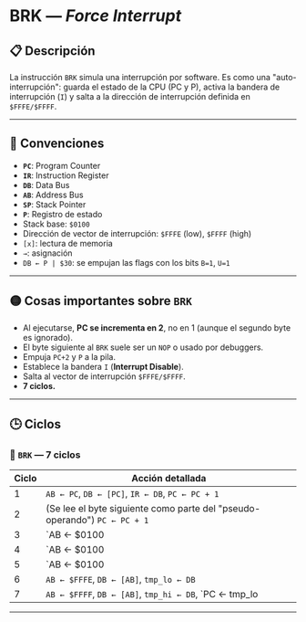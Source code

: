 # BRK — *Force Interrupt*

## 📋 Descripción

La instrucción `BRK` simula una interrupción por software. Es como una "auto-interrupción": guarda el estado de la CPU (PC y P), activa la bandera de interrupción (`I`) y salta a la dirección de interrupción definida en `$FFFE/$FFFF`.

---

## 🧠 Convenciones

- **`PC`**: Program Counter  
- **`IR`**: Instruction Register  
- **`DB`**: Data Bus  
- **`AB`**: Address Bus  
- **`SP`**: Stack Pointer  
- **`P`**: Registro de estado  
- Stack base: `$0100`  
- Dirección de vector de interrupción: `$FFFE` (low), `$FFFF` (high)  
- `[x]`: lectura de memoria  
- `→`: asignación  
- `DB ← P | $30`: se empujan las flags con los bits `B=1`, `U=1`

---

## 🟡 Cosas importantes sobre `BRK`

- Al ejecutarse, **PC se incrementa en 2**, no en 1 (aunque el segundo byte es ignorado).
- El byte siguiente al `BRK` suele ser un `NOP` o usado por debuggers.
- Empuja `PC+2` y `P` a la pila.
- Establece la bandera `I` (**Interrupt Disable**).
- Salta al vector de interrupción `$FFFE/$FFFF`.
- **7 ciclos.**

---

## 🕒 Ciclos

### 🔹 `BRK` — **7 ciclos**

| Ciclo | Acción detallada |
|-------|------------------|
| 1     | `AB ← PC`, `DB ← [PC]`, `IR ← DB`, `PC ← PC + 1` |
| 2     | (Se lee el byte siguiente como parte del "pseudo-operando") `PC ← PC + 1` |
| 3     | `AB ← $0100 | SP`, `DB ← (PC >> 8)`, `[AB] ← DB`, `SP ← SP - 1` |
| 4     | `AB ← $0100 | SP`, `DB ← (PC & $FF)`, `[AB] ← DB`, `SP ← SP - 1` |
| 5     | `AB ← $0100 | SP`, `DB ← P | $30`, `[AB] ← DB`, `SP ← SP - 1` |
| 6     | `AB ← $FFFE`, `DB ← [AB]`, `tmp_lo ← DB` |
| 7     | `AB ← $FFFF`, `DB ← [AB]`, `tmp_hi ← DB`, `PC ← tmp_lo | (tmp_hi << 8)`, `Set I = 1` |

---
